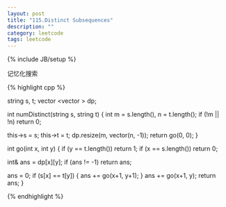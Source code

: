 ```yaml
---
layout: post
title: "115.Distinct Subsequences"
description: ""
category: leetcode
tags: leetcode
---
```

{% include JB/setup %}

记忆化搜索

{% highlight cpp %}

string s, t;
vector <vector <int> > dp;

int numDistinct(string s, string t) {
  int m = s.length(), n = t.length();
  if (!m || !n) return 0;

  this->s = s;
  this->t = t;
  dp.resize(m, vector<int>(n, -1));
  return go(0, 0);
}

int go(int x, int y) {
  if (y == t.length()) return 1;
  if (x == s.length()) return 0;

  int& ans = dp[x][y];
  if (ans != -1) return ans;
  
  ans = 0;
  if (s[x] == t[y]) {
    ans += go(x+1, y+1);
  }
  ans += go(x+1, y);
  return ans;
}

{% endhighlight %}